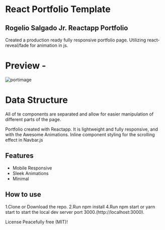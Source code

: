 # React Portfolio Template

## Rogelio Salgado Jr. Reactapp Portfolio

Created a production ready fully responsive portfolio page. Utilizing react-reveal/fade for animation in js. 

# Preview - 
![portimage](https://lh3.googleusercontent.com/sIZPNuqQZ11NHe846FEB3m3YmtGYR2Z9EdORmetYg1igLbkSpPBBCvJSGSDrsWXyTBOxmAAbdZrCow=w2559-h936-rw)


# Data Structure
All of te components are separated and allow for easier manipulation of different parts of the page.

Portfolio created with Reactapp. It is lightweight and fully responsive, and with the Awesome Animations. Inline component styling for the scrolling effect in Navbar.js

## Features 
* Mobile Responsive
* Sleek Animations
* Minimal  

## How to use
1.Clone or Download the repo.
2.Run npm install
4.Run npm start or yarn start to start the local dev server port 3000.(http://localhost:3000).


License
Peacefully free (MIT)!